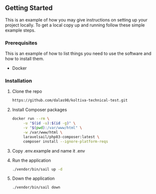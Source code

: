 <!-- GETTING STARTED -->
## Getting Started

This is an example of how you may give instructions on setting up your project locally.
To get a local copy up and running follow these simple example steps.

### Prerequisites

This is an example of how to list things you need to use the software and how to install them.
* Docker

### Installation

1. Clone the repo
   ```sh
   https://github.com/dalas98/koltiva-technical-test.git
   ```
2. Install Composer packages
   ```sh
   docker run --rm \
        -u "$(id -u):$(id -g)" \
        -v "$(pwd):/var/www/html" \
        -w /var/www/html \
        laravelsail/php83-composer:latest \
        composer install --ignore-platform-reqs
   ```
3. Copy .env.example and name it .env

4. Run the application 
    ``` sh
    ./vendor/bin/sail up -d
    ```
5. Down the application
    ``` sh
    ./vendor/bin/sail down
    ```